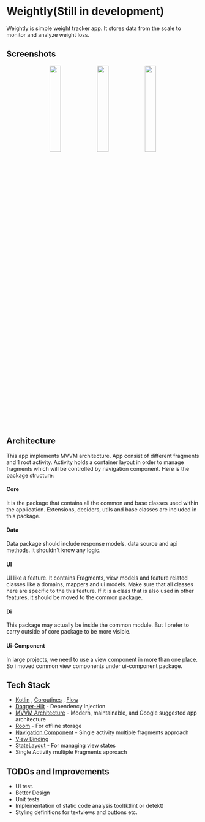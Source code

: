 # Weightly(Still in development)
Weightly is simple weight tracker app. It stores data from the scale to monitor and analyze weight loss.

## Screenshots

<p align="center">
<img src="https://user-images.githubusercontent.com/13941871/173245722-a91d2fb1-59d2-4138-bcb2-4c456cfcbb04.png" width="24%" />  
<img src="https://user-images.githubusercontent.com/13941871/173245571-566d1fd3-cfe6-4677-8f4d-5d4b253a5859.png" width="24%" />  
<img src="https://user-images.githubusercontent.com/13941871/173245648-ae74f3ee-63db-4793-bbd6-e6d5fd47c0e2.png" width="24%" />  

</p>


## Architecture
This app implements MVVM architecture. App consist of different fragments and 1 root activity. Activity holds a container layout in order to manage fragments which will be controlled by navigation component. Here is the package structure:

#### Core
It is the package that contains all the common and base classes used within the application. 
Extensions, deciders, utils and base classes are included in this package.

#### Data
Data package should include response models, data source and api methods. It shouldn't know any logic.

#### UI 
UI like a feature. It contains Fragments, view models and feature related classes like a domains, mappers and ui models.
Make sure that all classes here are specific to the this feature. If it is a class that is also used in other features, it should be moved to the common package.

#### Di
This package may actually be inside the common module. But I prefer to carry outside of core package to be more visible. 

#### Ui-Component
In large projects, we need to use a view component in more than one place. So i moved common view components under ui-component package.

## Tech Stack
* [Kotlin](https://kotlinlang.org/) , [Coroutines](https://github.com/Kotlin/kotlinx.coroutines) , [Flow](https://kotlin.github.io/kotlinx.coroutines/kotlinx-coroutines-core/kotlinx.coroutines.flow/)
* [Dagger-Hilt](https://developer.android.com/training/dependency-injection/hilt-android) - Dependency Injection
* [MVVM Architecture](https://developer.android.com/jetpack/guide) - Modern, maintainable, and Google suggested app architecture
* [Room](https://developer.android.com/jetpack/androidx/releases/room) - For offline storage
* [Navigation Component](https://developer.android.com/guide/navigation) - Single activity multiple fragments approach
* [View Binding](https://developer.android.com/topic/libraries/view-binding) 
* [StateLayout](https://github.com/yusufonderd/StateLayout) - For managing view states
* Single Activity multiple Fragments approach


## TODOs and Improvements
- UI test.
- Better Design
- Unit tests
- Implementation of static code analysis tool(ktlint or detekt)
- Styling definitions for textviews and buttons etc.
